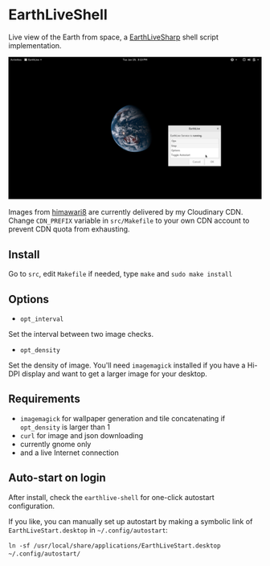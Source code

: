 EarthLiveShell
==============
Live view of the Earth from space, a [EarthLiveSharp](https://github.com/bitdust/EarthLiveSharp) shell script implementation.

![Screenshot](Screenshot.png)

Images from [himawari8](http://himawari8.nict.go.jp) are currently delivered by my Cloudinary CDN. Change `CDN_PREFIX` variable in `src/Makefile` to your own CDN account to prevent CDN quota from exhausting.

Install
-------
Go to `src`, edit `Makefile` if needed, type `make` and `sudo make install`

Options
-------
* `opt_interval`

Set the interval between two image checks.

* `opt_density`

Set the density of image. You'll need `imagemagick` installed if you have a Hi-DPI display and want to get a larger image for your desktop.

Requirements
------------
* `imagemagick` for wallpaper generation and tile concatenating if `opt_density` is larger than 1
* `curl` for image and json downloading
* currently gnome only
* and a live Internet connection

Auto-start on login
-------------------
After install, check the `earthlive-shell` for one-click autostart configuration.

If you like, you can manually set up autostart by making a symbolic link of `EarthLiveStart.desktop` in `~/.config/autostart`:
```
ln -sf /usr/local/share/applications/EarthLiveStart.desktop ~/.config/autostart/
```
